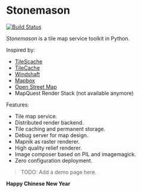 # Stonemason

[![Build Status](https://travis-ci.org/Kotaimen/stonemason.svg?branch=develop)](https://travis-ci.org/Kotaimen/stonemason)

*Stonemason* is a tile map service toolkit in Python.

Inspired by:

- [TileScache](http://tilestache.org)
- [TileCache](http://tilecache.org)
- [Windshaft](https://github.com/CartoDB/Windshaft)
- [Mapbox](http://www.mapbox.com)
- [Open Street Map](http://wiki.openstreetmap.org/wiki/Renderers)
- MapQuest Render Stack (not available anymore)

Features:

- Tile map service.
- Distributed render backend.
- Tile caching and permanent storage.
- Debug server for map design.
- Mapnik as raster renderer.
- High quality relief renderer.
- Image composer based on PIL and imagemagick.
- Zero configuration deployment.

> TODO: Add a demo page here.

**Happy Chinese New Year**
